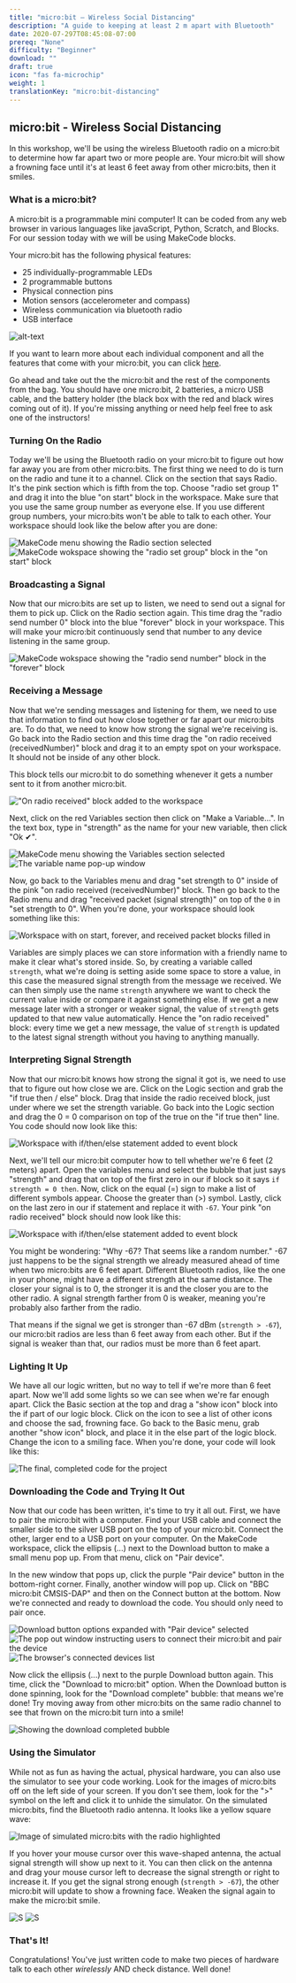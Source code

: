 ```yaml
---
title: "micro:bit — Wireless Social Distancing"
description: "A guide to keeping at least 2 m apart with Bluetooth"
date: 2020-07-297T08:45:08-07:00
prereq: "None"
difficulty: "Beginner"
download: ""
draft: true
icon: "fas fa-microchip"
weight: 1
translationKey: "micro:bit-distancing"
---
```

## micro:bit - Wireless Social Distancing
In this workshop, we'll be using the wireless Bluetooth radio on a micro:bit to determine how far apart two or more people are. Your micro:bit will show a frowning face until it's at least 6 feet away from other micro:bits, then it smiles.

### What is a micro:bit?

A micro:bit is a programmable mini computer! It can be coded from any web browser in various languages like javaScript, Python, Scratch, and Blocks. For our session today with we will be using MakeCode blocks.

Your micro:bit has the following physical features:

- 25 individually-programmable LEDs
- 2 programmable buttons
- Physical connection pins
- Motion sensors (accelerometer and compass)
- Wireless communication via bluetooth radio
- USB interface

![alt-text](img/microbit-hardware-access.jpg)

If you want to learn more about each individual component and all the features that come with your micro:bit, you can click [here](https://micro:bit.org/guide/features/).

Go ahead and take out the the micro:bit and the rest of the components from the bag. You should have one micro:bit, 2 batteries, a micro USB cable, and the battery holder (the black box with the red and black wires coming out of it). If you're missing anything or need help feel free to ask one of the instructors!

### Turning On the Radio
Today we'll be using the Bluetooth radio on your micro:bit to figure out how far away you are from other micro:bits. The first thing we need to do is turn on the radio and tune it to a channel. Click on the section that says Radio. It's the pink section which is fifth from the top. Choose "radio set group 1" and drag it into the blue "on start" block in the workspace. Make sure that you use the same group number as everyone else. If you use different group numbers, your micro:bits won't be able to talk to each other. Your workspace should look like the below after you are done:

![MakeCode menu showing the Radio section selected](img/radioMenu.png)
![MakeCode wokspace showing the "radio set group" block in the "on start" block](img/setRadioGroup.png)

### Broadcasting a Signal
Now that our micro:bits are set up to listen, we need to send out a signal for them to pick up. Click on the Radio section again. This time drag the "radio send number 0" block into the blue "forever" block in your workspace. This will make your micro:bit continuously send that number to any device listening in the same group.

![MakeCode wokspace showing the "radio send number" block in the "forever" block](img/radioSendNumber.png)

### Receiving a Message
Now that we're sending messages and listening for them, we need to use that information to find out how close together or far apart our micro:bits are. To do that, we need to know how strong the signal we're receiving is. Go back into the Radio section and this time drag the "on radio received (receivedNumber)" block and drag it to an empty spot on your workspace. It should not be inside of any other block.

This block tells our micro:bit to do something whenever it gets a number sent to it from another micro:bit.

!["On radio received" block added to the workspace](img/onRadioReceived.png)

Next, click on the red Variables section then click on "Make a Variable...". In the text box, type in "strength" as the name for your new variable, then click "Ok ✔".

![MakeCode menu showing the Variables section selected](img/makeVariable.png)
![The variable name pop-up window](img/variableModal.png)

Now, go back to the Variables menu and drag "set strength to 0" inside of the pink "on radio received (receivedNumber)" block. Then go back to the Radio menu and drag "received packet (signal strength)" on top of the `0️` in "set strength to 0️". When you're done, your workspace should look something like this:

![Workspace with on start, forever, and received packet blocks filled in](img/savedRSSI.png)

Variables are simply places we can store information with a friendly name to make it clear what's stored inside. So, by creating a variable called `strength`, what we're doing is setting aside some space to store a value, in this case the measured signal strength from the message we received. We can then simply use the name `strength` anywhere we want to check the current value inside or compare it against something else. If we get a new message later with a stronger or weaker signal, the value of `strength` gets updated to that new value automatically. Hence the "on radio received" block: every time we get a new message, the value of `strength` is updated to the latest signal strength without you having to anything manually.

### Interpreting Signal Strength
Now that our micro:bit knows how strong the signal it got is, we need to use that to figure out how close we are. Click on the Logic section and grab the "if true then / else" block. Drag that inside the radio received block, just under where we set the strength variable. Go back into the Logic section and drag the 0 = 0 comparison on top of the true on the "if true then" line. You code should now look like this:

![Workspace with if/then/else statement added to event block](img/addedLogic.png)

Next, we'll tell our micro:bit computer how to tell whether we're 6 feet (2 meters) apart. Open the variables menu and select the bubble that just says "strength" and drag that on top of the first zero in our if block so it says `if strength = 0 then`. Now, click on the equal (=) sign to make a list of different symbols appear. Choose the greater than (>) symbol. Lastly, click on the last zero in our if statement and replace it with `-67`. Your pink "on radio received" block should now look like this:

![Workspace with if/then/else statement added to event block](img/completedCondition.png)

You might be wondering: "Why -67? That seems like a random number." -67 just happens to be the signal strength we already measured ahead of time when two micro:bits are 6 feet apart. Different Bluetooth radios, like the one in your phone, might have a different strength at the same distance. The closer your signal is to 0, the stronger it is and the closer you are to the other radio. A signal strength farther from 0 is weaker, meaning you're probably also farther from the radio.

That means if the signal we get is stronger than -67 dBm (`strength > -67`), our micro:bit radios are less than 6 feet away from each other. But if the signal is weaker than that, our radios must be more than 6 feet apart.

### Lighting It Up
We have all our logic written, but no way to tell if we're more than 6 feet apart. Now we'll add some lights so we can see when we're far enough apart. Click the Basic section at the top and drag a "show icon" block into the if part of our logic block. Click on the icon to see a list of other icons and choose the sad, frowning face. Go back to the Basic menu, grab another "show icon" block, and place it in the else part of the logic block. Change the icon to a smiling face. When you're done, your code will look like this:

![The final, completed code for the project](img/finalCode.png)

### Downloading the Code and Trying It Out
Now that our code has been written, it's time to try it all out. First, we have to pair the micro:bit with a computer. Find your USB cable and connect the smaller side to the silver USB port on the top of your micro:bit. Connect the other, larger end to a USB port on your computer. On the MakeCode workspace, click the ellipsis (...) next to the Download button to make a small menu pop up. From that menu, click on "Pair device".

In the new window that pops up, click the purple "Pair device" button in the bottom-right corner. Finally, another window will pop up. Click on "BBC micro:bit CMSIS-DAP" and then on the Connect button at the bottom. Now we're connected and ready to download the code. You should only need to pair once.

![Download button options expanded with "Pair device" selected](img/pairDevice.png)
![The pop out window instructing users to connect their micro:bit and pair the device](img/pairModal.png)
![The browser's connected devices list](img/connectToDevice.png)

Now click the ellipsis (...) next to the purple Download button again. This time, click the "Download to micro:bit" option. When the Download button is done spinning, look for the "Download complete" bubble: that means we're done! Try moving away from other micro:bits on the same radio channel to see that frown on the micro:bit turn into a smile!

![Showing the download completed bubble](img/downloadComplete.png)

### Using the Simulator
While not as fun as having the actual, physical hardware, you can also use the simulator to see your code working. Look for the images of micro:bits off on the left side of your screen. If you don't see them, look for the ">" symbol on the left and click it to unhide the simulator. On the simulated micro:bits, find the Bluetooth radio antenna. It looks like a yellow square wave:

![Image of simulated micro:bits with the radio highlighted](img/simulatorStart.png)

If you hover your mouse cursor over this wave-shaped antenna, the actual signal strength will show up next to it. You can then click on the antenna and drag your mouse cursor left to decrease the signal strength or right to increase it. If you get the signal strong enough (`strength > -67`), the other micro:bit will update to show a frowning face. Weaken the signal again to make the micro:bit smile.

![S](img/showingRSSI.png)
![S](img/sadSimulator.png)

### That's It!
Congratulations! You've just written code to make two pieces of hardware talk to each other _wirelessly_ AND check distance. Well done!